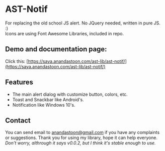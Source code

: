# AST-Notif
For replacing the old school JS alert. No JQuery needed, written in pure JS. :)<br />
Icons are using Font Awesome Libraries, included in repo.<br />

## Demo and documentation page:
Click this: [https://saya.anandastoon.com/ast-lib/ast-notif/](https://saya.anandastoon.com/ast-lib/ast-notif/)

## Features
* The main alert dialog with customize button, colors, etc.
* Toast and Snackbar like Android's.
* Notification like Windows 10's.

## Contact
You can send email to anandastoon@gmail.com if you have any complaints or suggestions. Thank you for using my library, hope it can help everyone.<br />
*Don't worry, althrough it says v0.0.2, but I think it's stable enough to use.*
